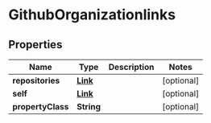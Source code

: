 
# GithubOrganizationlinks

## Properties
Name | Type | Description | Notes
------------ | ------------- | ------------- | -------------
**repositories** | [**Link**](Link.md) |  |  [optional]
**self** | [**Link**](Link.md) |  |  [optional]
**propertyClass** | **String** |  |  [optional]



